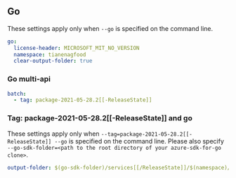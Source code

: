 ## Go

These settings apply only when `--go` is specified on the command line.

```yaml $(go)
go:
  license-header: MICROSOFT_MIT_NO_VERSION
  namespace: tianenagfood
  clear-output-folder: true
```

### Go multi-api

``` yaml $(go) && $(multiapi)
batch:
  - tag: package-2021-05-28.2[[-ReleaseState]]
```

### Tag: package-2021-05-28.2[[-ReleaseState]] and go

These settings apply only when `--tag=package-2021-05-28.2[[-ReleaseState]] --go` is specified on the command line.
Please also specify `--go-sdk-folder=<path to the root directory of your azure-sdk-for-go clone>`.

```yaml $(tag) == 'package-2021-05-28.2[[-ReleaseState]]' && $(go)
output-folder: $(go-sdk-folder)/services[[/ReleaseState]]/$(namespace)/mgmt/2021-05-28.2/$(namespace)
```
